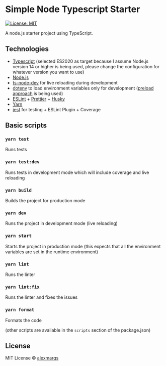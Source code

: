 # Simple Node Typescript Starter

[![License: MIT](https://img.shields.io/badge/License-MIT-green.svg)](https://opensource.org/licenses/MIT)

A node.js starter project using TypeScript.

## Technologies

- [Typescript](https://www.typescriptlang.org/) (selected ES2020 as target because I assume Node.js version 14 or higher is being used, please change the configuration for whatever version you want to use)
- [Node.js](https://nodejs.org/)
- [ts-node-dev](https://github.com/wclr/ts-node-dev) for live reloading during development
- [dotenv](https://github.com/motdotla/dotenv) to load environment variables only for development ([preload approach](https://github.com/motdotla/dotenv/blob/master/README.md#preload) is being used)
- [ESLint](https://eslint.org/) + [Prettier](https://prettier.io/) + [Husky](https://typicode.github.io/husky/#/)
- [Yarn](https://yarnpkg.com/)
- [jest](https://jestjs.io/) for testing + ESLint Plugin + Coverage

## Basic scripts

### `yarn test`

Runs tests

### `yarn test:dev`

Runs tests in development mode which will include coverage and live reloading

### `yarn build`

Builds the project for production mode

### `yarn dev`

Runs the project in development mode (live reloading)

### `yarn start`

Starts the project in production mode (this expects that all the environment variables are set in the runtime environment)

### `yarn lint`

Runs the linter

### `yarn lint:fix`

Runs the linter and fixes the issues

### `yarn format`

Formats the code

(other scripts are available in the `scripts` section of the package.json)

## License

MIT License © [alexmarqs](https://github.com/alexmarqs)
